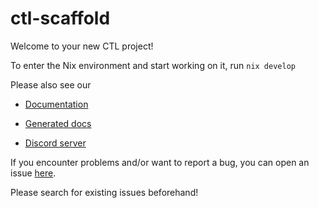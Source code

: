 # ctl-scaffold

Welcome to your new CTL project!

To enter the Nix environment and start working on it, run `nix develop`

Please also see our

- [Documentation](https://github.com/Plutonomicon/cardano-transaction-lib/tree/develop/doc)

- [Generated docs](https://plutonomicon.github.io/cardano-transaction-lib/)

- [Discord server](https://discord.gg/c8kZWxzJ)

If you encounter problems and/or want to report a bug, you can open an issue [here](https://github.com/Plutonomicon/cardano-transaction-lib/issues).

Please search for existing issues beforehand!
